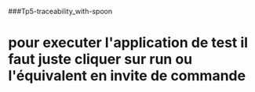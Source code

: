 ###Tp5-traceability_with-spoon
# pour executer l'application de test il faut juste cliquer sur run ou l'équivalent en invite de commande 
